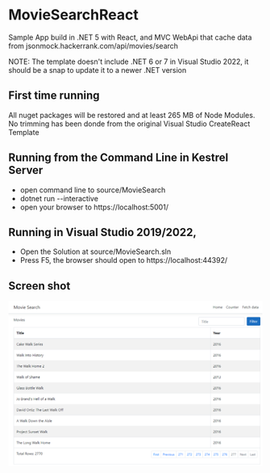 # MovieSearchReact
Sample App build in .NET 5 with React, and MVC WebApi that cache data from jsonmock.hackerrank.com/api/movies/search

NOTE: The template doesn't include .NET 6 or 7 in Visual Studio 2022, it should be a snap to update it to a newer .NET version

## First time running

All nuget packages will be restored and at least 265 MB of Node Modules. No trimming has been donde from the original Visual Studio CreateReact Template

## Running from the Command Line in Kestrel Server

- open command line to source/MovieSearch
- dotnet run --interactive
- open your browser to https://localhost:5001/

## Running in Visual Studio 2019/2022, 

- Open the Solution at source/MovieSearch.sln
- Press F5, the browser should open to https://localhost:44392/

## Screen shot

![Screen shot](https://github.com/jlchavez/MovieSearchReact/blob/main/screen%20shot.png)
